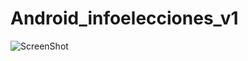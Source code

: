 # Android_infoelecciones_v1

![ScreenShot](https://raw.github.com/tspeu/Android_infoelecciones_v1/master/app/src/main/res/drawable/andrppp.png)
